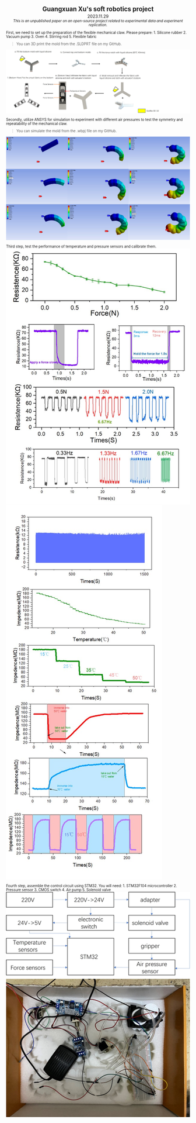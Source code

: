 

<center><big><b>Guangxuan Xu's soft robotics project</b></big></center>
<center><small>2023.11.29<small></center>

<center><em>This is an unpublished paper on an open-source project related to experimental data and experiment replication.</em></center>

First, we need to set up the preparation of the flexible mechanical claw. Please prepare: 1. Silicone rubber 2. Vacuum pump 3. Oven 4. Stirring rod 5. Flexible fabric 
> You can 3D print the mold from the .SLDPRT file on my GitHub.
> 

![avatar](/figure1.jpg)

Secondly, utilize ANSYS for simulation to experiment with different air pressures to test the symmetry and repeatability of the mechanical claw.
> You can simulate the mold from the .wbpj file on my GitHub.

![avatar](/figure2.jpg)


Third step, test the performance of temperature and pressure sensors and calibrate them.
![avatar](/figure3.jpg)
![avatar](/figure4.jpg)

Fourth step, assemble the control circuit using STM32. You will need: 1. STM32F104 microcontroller 2. Pressure sensor 3. CMOS switch 4. Air pump 5. Solenoid valve
![avatar](/figure5.jpg)
![avatar](/figure6.jpg)